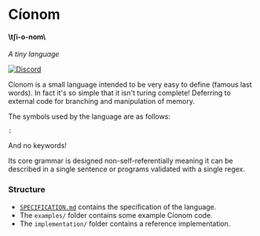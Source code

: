 # Cíonom
#### \tʃi-o-nom\
*A tiny language*

[![Discord](https://img.shields.io/discord/1005150056015482890?color=4e5d94&label=discord&logo=discord&logoColor=4e5d94)](https://discord.gg/uw5rp8SVM8)

Cíonom is a small language intended to be very easy to define (famous last words). In fact it's so simple that it isn't turing complete! Deferring to external code for branching and manipulation of memory.

The symbols used by the language are as follows:
```
:
```
And no keywords!

Its core grammar is designed non-self-referentially meaning it can be described in a single sentence or programs validated with a single regex.

### Structure
- [`SPECIFICATION.md`](SPECIFICATION.md) contains the specification of the language.
- The `examples/` folder contains some example Cíonom code.
- The `implementation/` folder contains a reference implementation.
